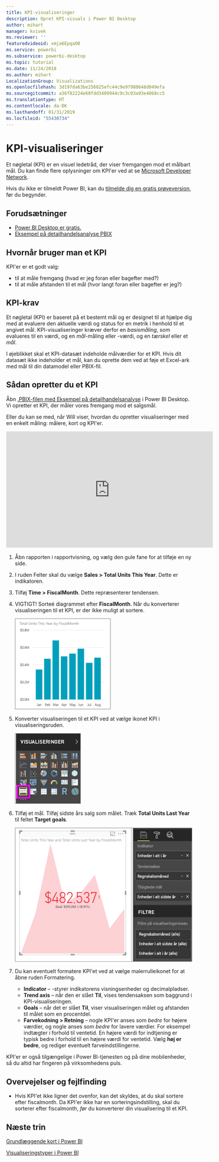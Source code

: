 ```yaml
---
title: KPI-visualiseringer
description: Opret KPI-visuals i Power BI Desktop
author: mihart
manager: kvivek
ms.reviewer: ''
featuredvideoid: xmja6EpqaO0
ms.service: powerbi
ms.subservice: powerbi-desktop
ms.topic: tutorial
ms.date: 11/24/2018
ms.author: mihart
LocalizationGroup: Visualizations
ms.openlocfilehash: 3d197da63be256825efc44c9e97988648d049efa
ms.sourcegitcommit: a36f82224e68fdd3489944c9c3c03a93e4068cc5
ms.translationtype: HT
ms.contentlocale: da-DK
ms.lasthandoff: 01/31/2019
ms.locfileid: "55430734"
---
```

# <a name="kpi-visuals"></a>KPI-visualiseringer
Et nøgletal (KPI) er en visuel ledetråd, der viser fremgangen mod et målbart mål. Du kan finde flere oplysninger om KPI'er ved at se [Microsoft Developer Network](https://msdn.microsoft.com/library/hh272050).

Hvis du ikke er tilmeldt Power BI, kan du [tilmelde dig en gratis prøveversion](https://app.powerbi.com/signupredirect?pbi_source=web), før du begynder.

## <a name="prerequisites"></a>Forudsætninger
* [Power BI Desktop er gratis.](https://powerbi.microsoft.com/get-started/)
* [Eksempel på detailhandelsanalyse PBIX](http://download.microsoft.com/download/9/6/D/96DDC2FF-2568-491D-AAFA-AFDD6F763AE3/Retail%20Analysis%20Sample%20PBIX.pbix)

## <a name="when-to-use-a-kpi"></a>Hvornår bruger man et KPI
KPI'er er et godt valg:

* til at måle fremgang (hvad er jeg foran eller bagefter med?)
* til at måle afstanden til et mål (hvor langt foran eller bagefter er jeg?)   

## <a name="kpi-requirements"></a>KPI-krav
Et nøgletal (KPI) er baseret på et bestemt mål og er designet til at hjælpe dig med at evaluere den aktuelle værdi og status for en metrik i henhold til et angivet mål. KPI-visualiseringer kræver derfor en *basismåling*, som evalueres til en værdi, og en *mål*-måling eller -værdi, og en *tærskel* eller et *mål*.

I øjeblikket skal et KPI-datasæt indeholde målværdier for et KPI. Hvis dit datasæt ikke indeholder et mål, kan du oprette dem ved at føje et Excel-ark med mål til din datamodel eller PBIX-fil.


## <a name="how-to-create-a-kpi"></a>Sådan opretter du et KPI
Åbn [.PBIX-filen med Eksempel på detailhandelsanalyse](http://download.microsoft.com/download/9/6/D/96DDC2FF-2568-491D-AAFA-AFDD6F763AE3/Retail%20Analysis%20Sample%20PBIX.pbix) i Power BI Desktop. Vi opretter et KPI, der måler vores fremgang mod et salgsmål.

Eller du kan se med, når Will viser, hvordan du opretter visualiseringer med en enkelt måling: målere, kort og KPI'er.

<iframe width="560" height="315" src="https://www.youtube.com/embed/xmja6EpqaO0?list=PL1N57mwBHtN0JFoKSR0n-tBkUJHeMP2cP" frameborder="0" allowfullscreen></iframe>

1. Åbn rapporten i rapportvisning, og vælg den gule fane for at tilføje en ny side.    
2. I ruden Felter skal du vælge **Sales > Total Units This Year**.  Dette er indikatoren.
3. Tilføj **Time > FiscalMonth**.  Dette repræsenterer tendensen.
4. VIGTIGT! Sorteé diagrammet efter **FiscalMonth**. Når du konverterer visualiseringen til et KPI, er der ikke muligt at sortere.

    ![](media/power-bi-visualization-kpi/power-bi-chart.png)
5. Konverter visualiseringen til et KPI ved at vælge ikonet KPI i visualiseringsruden.
   
    ![](media/power-bi-visualization-kpi/power-bi-kpi-template.png)
6. Tilføj et mål. Tilføj sidste års salg som målet. Træk **Total Units Last Year** til feltet **Target goals**.
   
    ![](media/power-bi-visualization-kpi/power-bi-kpi-done.png)
7. Du kan eventuelt formatere KPI'et ved at vælge malerrulleikonet for at åbne ruden Formatering.
   
   * **Indicator** – -styrer indikatorens visningsenheder og decimalpladser.
   * **Trend axis** – når den er slået **Til**, vises tendensaksen som baggrund i KPI-visualiseringen.  
   * **Goals** – når det er slået **Til**, viser visualiseringen målet og afstanden til målet som en procentdel.
   * **Farvekodning > Retning** – nogle KPI'er anses som *bedre* for højere værdier, og nogle anses som *bedre* for lavere værdier. For eksempel indtægter i forhold til ventetid. En højere værdi for indtjening er typisk bedre i forhold til en højere værdi for ventetid. Vælg **høj er bedre**, og rediger eventuelt farveindstillingerne.


KPI'er er også tilgængelige i Power BI-tjenesten og på dine mobilenheder, så du altid har fingeren på virksomhedens puls.

## <a name="considerations-and-troubleshooting"></a>Overvejelser og fejlfinding
* Hvis KPI'et ikke ligner det ovenfor, kan det skyldes, at du skal sortere efter fiscalmonth. Da KPI'er ikke har en sorteringsindstilling, skal du sorterer efter fiscalmonth, *før* du konverterer din visualisering til et KPI.

## <a name="next-steps"></a>Næste trin

[Grundlæggende kort i Power BI](power-bi-map-tips-and-tricks.md)

[Visualiseringstyper i Power BI](power-bi-visualization-types-for-reports-and-q-and-a.md)